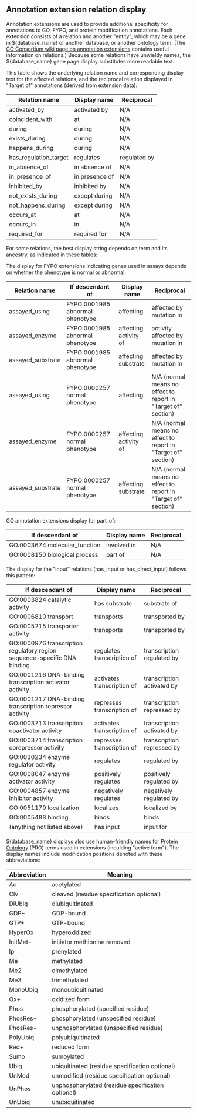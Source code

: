 ## Annotation extension relation display

Annotation extensions are used to provide additional specificity for
annotations to GO, FYPO, and protein modification annotations. Each
extension consists of a relation and another "entity", which may be a
gene in ${database_name} or another database, or another ontology term. (The
[GO Consortium wiki page on annotation extensions](http://wiki.geneontology.org/index.php/Annotation_Extension)
contains useful information on relations.) Because some relations have
unwieldy names, the ${database_name} gene page display substitutes more
readable text.

This table shows the underlying relation name and corresponding
display text for the affected relations, and the reciprocal relation
displayed in "Target of" annotations (derived from extension data):

Relation name | Display name | Reciprocal
--------------|--------------|-----------
activated_by | activated by | N/A
coincident_with | at | N/A
during | during | N/A
exists_during | during | N/A
happens_during | during | N/A
has_regulation_target | regulates | regulated by
in_absence_of | in absence of | N/A
in_presence_of | in presence of | N/A
inhibited_by | inhibited by | N/A
not_exists_during | except during | N/A
not_happens_during | except during | N/A
occurs_at | at | N/A
occurs_in | in | N/A
required_for | required for | N/A

For some relations, the best display string depends on term and its
ancestry, as indicated in these tables:

The display for FYPO extensions indicating genes used in assays
depends on whether the phenotype is normal or abnormal:

Relation name |If descendant of | Display name | Reciprocal
--------------|-----------------|--------------|-----------
assayed_using | FYPO:0001985 abnormal phenotype | affecting | affected by mutation in
assayed_enzyme | FYPO:0001985 abnormal phenotype | affecting activity of | activity affected by mutation in
assayed_substrate | FYPO:0001985 abnormal phenotype | affecting substrate | affected by mutation in
assayed_using | FYPO:0000257 normal phenotype | affecting | N/A (normal means no effect to report in "Target of" section)
assayed_enzyme | FYPO:0000257 normal phenotype | affecting activity of | N/A (normal means no effect to report in "Target of" section)
assayed_substrate | FYPO:0000257 normal phenotype | affecting substrate | N/A (normal means no effect to report in "Target of" section)

GO annotation extensions display for part_of:

If descendant of | Display name | Reciprocal
-----------------|--------------|-----------
GO:0003674 molecular_function | involved in | N/A
GO:0008150 biological process | part of | N/A

The display for the "input" relations (has_input or has_direct_input)
follows this pattern:

If descendant of | Display name | Reciprocal
-----------------|--------------|-----------
GO:0003824 catalytic activity | has substrate | substrate of
GO:0006810 transport | transports | transported by
GO:0005215 transporter activity | transports | transported by
GO:0000976 transcription regulatory region sequence-specific DNA binding | regulates transcription of | transcription regulated by
GO:0001216 DNA-binding transcription activator activity | activates transcription of | transcription activated by
GO:0001217 DNA-binding transcription repressor activity | represses transcription of | transcription repressed by
GO:0003713 transcription coactivator activity | activates transcription of | transcription activated by
GO:0003714 transcription corepressor activity | represses transcription of | transcription repressed by
GO:0030234 enzyme regulator activity | regulates | regulated by
GO:0008047 enzyme activator activity | positively regulates | positively regulated by
GO:0004857 enzyme inhibitor activity | negatively regulates | negatively regulated by
GO:0051179 localization | localizes | localized by
GO:0005488 binding | binds | binds
(anything not listed above) | has input | input for

${database_name} displays also use human-friendly names for [Protein
Ontology](https://proconsortium.org/pro.shtml) (PRO) terms used in
extensions (inculding "active form"). The display names include
modification positions denoted with these abbreviations:

Abbreviation | Meaning
-------------|--------
Ac | acetylated
Clv | cleaved (residue specification optional)
DiUbiq | diubiquitinated
GDP+ | GDP-bound
GTP+ | GTP-bound
HyperOx | hyperoxidized
InitMet- | initiator methionine removed
Ip | prenylated
Me | methylated
Me2 | dimethylated
Me3 | trimethylated
MonoUbiq | monoubiquitinated
Ox+ | oxidized form
Phos | phosphorylated (specified residue)
PhosRes+ | phosphorylated (unspecified residue)
PhosRes- | unphosphorylated (unspecified residue)
PolyUbiq | polyubiquitinated
Red+ | reduced form
Sumo | sumoylated
Ubiq | ubiquitinated (residue specification optional)
UnMod | unmodified (residue specification optional)
UnPhos | unphosphorylated (residue specification optional)
UnUbiq | unubiquitinated
